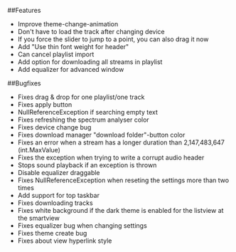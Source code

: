 ##Features

- Improve theme-change-animation
- Don't have to load the track after changing device
- If you force the slider to jump to a point, you can also drag it now
- Add "Use thin font weight for header"
- Can cancel playlist import
- Add option for downloading all streams in playlist
- Add equalizer for advanced window


##Bugfixes
- Fixes drag & drop for one playlist/one track
- Fixes apply button
- NullReferenceException if searching empty text
- Fixes refreshing the spectrum analyser color
- Fixes device change bug
- Fixes download manager "download folder"-button color
- Fixes an error when a stream has a longer duration than 2,147,483,647 (int.MaxValue)
- Fixes the exception when trying to write a corrupt audio header
- Stops sound playback if an exception is thrown
- Disable equalizer draggable
- Fixes NullReferenceException when reseting the settings more than two times
- Add support for top taskbar
- Fixes downloading tracks
- Fixes white background if the dark theme is enabled for the listview at the smartview
- Fixes equalizer bug when changing settings
- Fixes theme create bug
- Fixes about view hyperlink style
